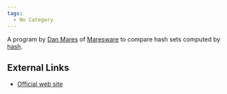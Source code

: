 ```yaml
---
tags:
  - No Category
---
```

A program by [Dan Mares](dan_mares.md) of
[Maresware](maresware.md) to compare hash sets computed by
[hash](hash_(maresware).md).

## External Links

- [Official web
  site](http://www.maresware.com/maresware/html/hashcmp.htm)